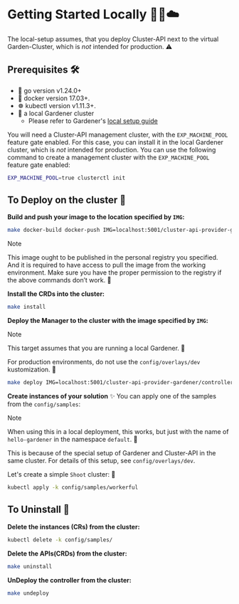 # Getting Started Locally 🚀🌱☁️

The local-setup assumes, that you deploy Cluster-API next to the virtual Garden-Cluster, which is _not_ intended for production. ⚠️

## Prerequisites 🛠️

- 🦦 go version v1.24.0+
- 🐳 docker version 17.03+.
- ☸️ kubectl version v1.11.3+.
- 🌻 a local Gardener cluster
  - Please refer to Gardener's [local setup guide](https://gardener.cloud/docs/gardener/deployment/getting_started_locally/)

You will need a Cluster-API management cluster, with the `EXP_MACHINE_POOL` feature gate enabled.
For this case, you can install it in the local Gardener cluster, which is _not_ intended for production.
You can use the following command to create a management cluster with the `EXP_MACHINE_POOL` feature gate enabled:

```sh
EXP_MACHINE_POOL=true clusterctl init
```

## To Deploy on the cluster 🚢

**Build and push your image to the location specified by `IMG`:**

```sh
make docker-build docker-push IMG=localhost:5001/cluster-api-provider-gardener/controller:latest
```

> [!NOTE] 
> This image ought to be published in the personal registry you specified.
> And it is required to have access to pull the image from the working environment.
> Make sure you have the proper permission to the registry if the above commands don’t work. 🔐

**Install the CRDs into the cluster:**

```sh
make install
```

**Deploy the Manager to the cluster with the image specified by `IMG`:**

> [!NOTE] 
> This target assumes that you are running a local Gardener. 🌱
>
> For production environments, do not use the `config/overlays/dev` kustomization. 🚫

```sh
make deploy IMG=localhost:5001/cluster-api-provider-gardener/controller:latest GARDENER_KUBECONFIG=<path/to/gardener/kubeconfig.yaml>
```

**Create instances of your solution** ✨
You can apply one of the samples from the `config/samples`:

> [!NOTE]
> When using this in a local deployment, this works, but just with the name of `hello-gardener` in the namespace `default`. 🌸
>
> This is because of the special setup of Gardener and Cluster-API in the same cluster.
> For details of this setup, see `config/overlays/dev`.

Let's create a simple `Shoot` cluster: 🌱
```sh
kubectl apply -k config/samples/workerful
```

## To Uninstall 🧹

**Delete the instances (CRs) from the cluster:**

```sh
kubectl delete -k config/samples/
```

**Delete the APIs(CRDs) from the cluster:**

```sh
make uninstall
```

**UnDeploy the controller from the cluster:**

```sh
make undeploy
```
